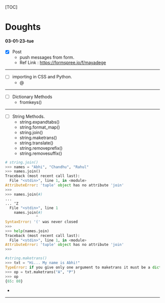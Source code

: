 [TOC]

# Doughts

#### 03-01-23-tue
- [x] Post
  - push messages from form.
  -  Ref Link : https://formspree.io/f/mayadege

---

- [ ] importing in CSS and Python.
  -  @ 

---

- [ ] Dictionary Methods
  - fromkeys()

---

- [ ] String Methods.
  - string.expandtabs()
  - string.format_map()
  - string.join()
  - string.maketrans()
  - string.translate()
  - string.removeprefix()
  - string.removesuffix()
```py
# string.join() 
>>> names = "Abhi", "Chandhu", "Rahul"
>>> names.join()
Traceback (most recent call last):
  File "<stdin>", line 1, in <module>
AttributeError: 'tuple' object has no attribute 'join'
>>>
>>> names.join(#)
...
... ^Z
  File "<stdin>", line 1
    names.join(#)
              ^
SyntaxError: '(' was never closed
>>>
>>> help(names.join)
Traceback (most recent call last):
  File "<stdin>", line 1, in <module>
AttributeError: 'tuple' object has no attribute 'join'
>>>
```
```py
#string.maketrans()
>>> txt = "Hi... My name is Abhi!"
TypeError: if you give only one argument to maketrans it must be a dict
>>> op = txt.maketrans("A", "P")
>>> op
{65: 80}
```
- 
---